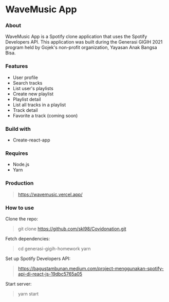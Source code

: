 # WaveMusic App

### About
WaveMusic App is a Spotify clone application that uses the Spotify Developers API. This application was built during the Generasi GIGIH 2021 program held by Gojek's non-profit organization, Yayasan Anak Bangsa Bisa.

### Features
  - User profile
  - Search tracks
  - List user's playlists
  - Create new playlist
  - Playlist detail
  - List all tracks in a playlist
  - Track detail
  - Favorite a track (coming soon)

### Build with
  - Create-react-app

### Requires
  - Node.js
  - Yarn

### Production
>https://wavemusic.vercel.app/


### How to use
Clone the repo:
>git clone https://github.com/skl98/Covidonation.git

Fetch dependencies:
>cd generasi-gigih-homework
>yarn

Set up Spotify Developers API:
>https://bagustambunan.medium.com/project-menggunakan-spotify-api-di-react-js-19dbc5765a05

Start server:
>yarn start
